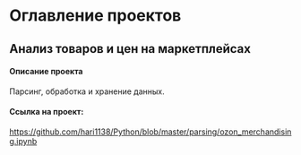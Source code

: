 # Оглавление проектов

## Анализ товаров и цен на маркетплейсах

#### Описание проекта

Парсинг, обработка и хранение данных.

#### Ссылка на проект:
https://github.com/hari1138/Python/blob/master/parsing/ozon_merchandising.ipynb
